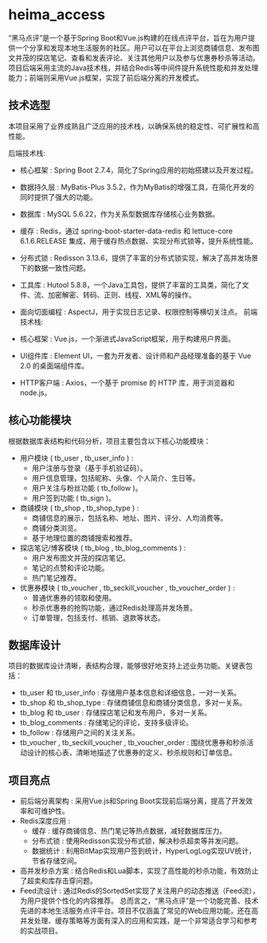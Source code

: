 # heima_access

“黑马点评”是一个基于Spring Boot和Vue.js构建的在线点评平台，旨在为用户提供一个分享和发现本地生活服务的社区。用户可以在平台上浏览商铺信息、发布图文并茂的探店笔记、查看和发表评论、关注其他用户以及参与优惠券秒杀等活动。项目后端采用主流的Java技术栈，并结合Redis等中间件提升系统性能和并发处理能力；前端则采用Vue.js框架，实现了前后端分离的开发模式。

## 技术选型
本项目采用了业界成熟且广泛应用的技术栈，以确保系统的稳定性、可扩展性和高性能。

后端技术栈:

- 核心框架 : Spring Boot 2.7.4，简化了Spring应用的初始搭建以及开发过程。
- 数据持久层 : MyBatis-Plus 3.5.2，作为MyBatis的增强工具，在简化开发的同时提供了强大的功能。
- 数据库 : MySQL 5.6.22，作为关系型数据库存储核心业务数据。
- 缓存 : Redis，通过 spring-boot-starter-data-redis 和 lettuce-core 6.1.6.RELEASE 集成，用于缓存热点数据、实现分布式锁等，提升系统性能。
- 分布式锁 : Redisson 3.13.6，提供了丰富的分布式锁实现，解决了高并发场景下的数据一致性问题。
- 工具库 : Hutool 5.8.8，一个Java工具包，提供了丰富的工具类，简化了文件、流、加密解密、转码、正则、线程、XML等的操作。
- 面向切面编程 : AspectJ，用于实现日志记录、权限控制等横切关注点。
前端技术栈:

- 核心框架 : Vue.js，一个渐进式JavaScript框架，用于构建用户界面。
- UI组件库 : Element UI，一套为开发者、设计师和产品经理准备的基于 Vue 2.0 的桌面端组件库。
- HTTP客户端 : Axios，一个基于 promise 的 HTTP 库，用于浏览器和 node.js。
## 核心功能模块
根据数据库表结构和代码分析，项目主要包含以下核心功能模块：

- 用户模块 ( tb_user , tb_user_info ) :
  - 用户注册与登录（基于手机验证码）。
  - 用户信息管理，包括昵称、头像、个人简介、生日等。
  - 用户关注与粉丝功能 ( tb_follow )。
  - 用户签到功能 ( tb_sign )。
- 商铺模块 ( tb_shop , tb_shop_type ) :
  - 商铺信息的展示，包括名称、地址、图片、评分、人均消费等。
  - 商铺分类浏览。
  - 基于地理位置的商铺搜索和推荐。
- 探店笔记/博客模块 ( tb_blog , tb_blog_comments ) :
  - 用户发布图文并茂的探店笔记。
  - 笔记的点赞和评论功能。
  - 热门笔记推荐。
- 优惠券模块 ( tb_voucher , tb_seckill_voucher , tb_voucher_order ) :
  - 普通优惠券的领取和使用。
  - 秒杀优惠券的抢购功能，通过Redis处理高并发场景。
  - 订单管理，包括支付、核销、退款等状态。
## 数据库设计
项目的数据库设计清晰，表结构合理，能够很好地支持上述业务功能。关键表包括：

- tb_user 和 tb_user_info : 存储用户基本信息和详细信息，一对一关系。
- tb_shop 和 tb_shop_type : 存储商铺信息和商铺分类信息，多对一关系。
- tb_blog 和 tb_user : 存储探店笔记和发布用户，多对一关系。
- tb_blog_comments : 存储笔记的评论，支持多级评论。
- tb_follow : 存储用户之间的关注关系。
- tb_voucher , tb_seckill_voucher , tb_voucher_order : 围绕优惠券和秒杀活动设计的核心表，清晰地描述了优惠券的定义、秒杀规则和订单信息。
## 项目亮点
- 前后端分离架构 : 采用Vue.js和Spring Boot实现前后端分离，提高了开发效率和可维护性。
- Redis深度应用 :
  - 缓存 : 缓存商铺信息、热门笔记等热点数据，减轻数据库压力。
  - 分布式锁 : 使用Redisson实现分布式锁，解决秒杀超卖等并发问题。
  - 数据统计 : 利用BitMap实现用户签到统计，HyperLogLog实现UV统计，节省存储空间。
- 高并发秒杀方案 : 结合Redis和Lua脚本，实现了高性能的秒杀功能，有效防止了超卖和库存击穿问题。
- Feed流设计 : 通过Redis的SortedSet实现了关注用户的动态推送（Feed流），为用户提供个性化的内容推荐。
总而言之，“黑马点评”是一个功能完善、技术先进的本地生活服务点评平台。项目不仅涵盖了常见的Web应用功能，还在高并发处理、缓存策略等方面有深入的应用和实践，是一个非常适合学习和参考的实战项目。
